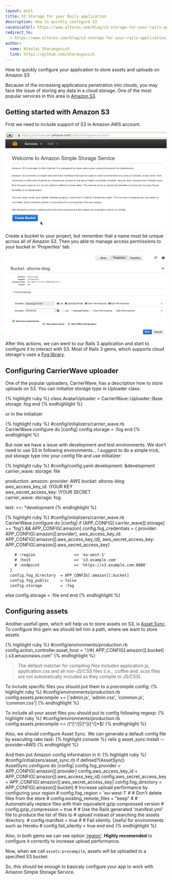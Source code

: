 ```yaml
---
layout: post
title: S3 Storage for your Rails application
description: How to quickly configure S3
caconicalUrl: https://www.altoros.com/blog/s3-storage-for-your-rails-application/
redirect_to:
  - https://www.altoros.com/blog/s3-storage-for-your-rails-application/
author:
  name: Nikolai Sharangovich
  link: https://github.com/Sharangovich
---
```


How to quickly configure your application to store assets and uploads on Amazon S3

<!-- full start -->

Because of the increasing applications penetration into clouds, you may face the issue of storing any data in a cloud storage. One of the most popular services in this area is [Amazon S3][2].

## Getting started with Amazon S3

First we need to include support of S3 in Amazon AWS account.

![Amazon S3 Home][0]

Create a bucket to your project, but remember that a name must be unique across all of Amazon S3.
Then you able to manage access permissions to your bucket in 'Properties' tab.

![Bucket permissions][1]

After this actions, we can went to our Rails 3 application and start to configure it to interact with S3. Most of Rails 3 gems, which supports cloud storage's uses a [Fog library][3].

## Configuring CarrierWave uploader

One of the popular uploaders, CarrierWave, has a description how to store uploads on S3. You can initialize storage type in Uploader class:

{% highlight ruby %}
class AvatarUploader < CarrierWave::Uploader::Base
  storage :fog
end
{% endhighlight %}

or in the initializer

{% highlight ruby %}
#config/initializers/carrier_wave.rb
CarrierWave.configure do |config|
  config.storage = :fog
end
{% endhighlight %}

But now we have a issue with development and test environments. We don’t need to use S3 in following environments…
I suggest to do a simple trick, put storage type into your config file and use initializer:

{% highlight ruby %}
#config/config.yaml
development: &development
  carrier_wave:
    storage: file

production:
  amazon:
    provider: AWS
    bucket: altoros-blog
    aws_access_key_id: \YOUR KEY\
    aws_secret_access_key: \YOUR SECRET\
  carrier_wave:
    storage: fog

test:
  <<: *development
{% endhighlight %}


{% highlight ruby %}
#config/initializers/carrier_wave.rb
CarrierWave.configure do |config|
  if (APP_CONFIG[:carrier_wave][:storage] == 'fog') && APP_CONFIG[:amazon]
	  config.fog_credentials = {
	    provider:              APP_CONFIG[:amazon][:provider],
	    aws_access_key_id:     APP_CONFIG[:amazon][:aws_access_key_id],
	    aws_secret_access_key: APP_CONFIG[:amazon][:aws_secret_access_key]

	    # :region                 => 'eu-west-1'
	    # :host                   => 's3.example.com'
	    # :endpoint               => 'https://s3.example.com:8080'
	  }
	  config.fog_directory  = APP_CONFIG[:amazon][:bucket]
	  config.fog_public     = false
	  config.storage        = :fog
  else
    config.storage        = :file
  end
end
{% endhighlight %}

## Configuring assets

Another usefull gem, which will help us to store assets on S3, is [Asset Sync][4].
To configure this gem we should tell him a path, where we want to store assets.

{% highlight ruby %}
#config/environments/production.rb
config.action_controller.asset_host = "//#{ APP_CONFIG[:amazon][:bucket] }.s3.amazonaws.com"
{% endhighlight %}

> The default matcher for compiling files includes application.js, application.css and all non-JS/CSS files (i.e., .coffee and .scss files are not automatically included as they compile to JS/CSS).

To include specific files you should put them to a precompile config:
{% highlight ruby %}
#config/environments/production.rb
config.assets.precompile += ['admin.js', 'admin.css', 'common.js', 'common.css']
{% endhighlight %}

To include all your asset files you should put to config following regexp:
{% highlight ruby %}
#config/environments/production.rb
config.assets.precompile << /(^[^_\/]|\/[^_])[^\/]*$/
{% endhighlight %}

Also, we should configure Asset Sync. We can generate a default config file by executing rake task:
{% highlight console %}
rails g asset_sync:install --provider=AWS
{% endhighlight %}

And then put Amazon config information in it:
{% highlight ruby %}
#config/initializers/asset_sync.rb
if defined?(AssetSync)
  AssetSync.configure do |config|
    config.fog_provider          = APP_CONFIG[:amazon][:provider]
    config.aws_access_key_id     = APP_CONFIG[:amazon][:aws_access_key_id]
    config.aws_secret_access_key = APP_CONFIG[:amazon][:aws_secret_access_key]
    config.fog_directory         = APP_CONFIG[:amazon][:bucket]
    # Increase upload performance by configuring your region
    # config.fog_region = 'eu-west-1'
    #
    # Don't delete files from the store
    # config.existing_remote_files = "keep"
    #
    # Automatically replace files with their equivalent gzip compressed version
    # config.gzip_compression = true
    #
    # Use the Rails generated 'manifest.yml' file to produce the list of files to
    # upload instead of searching the assets directory.
    # config.manifest = true
    #
    # Fail silently.  Useful for environments such as Heroku
    # config.fail_silently = true
  end
end
{% endhighlight %}

Also, in both gems we can see option ['region'][5]. <b>Highly recomended</b> to configure it correctly to increase upload performance.

Now, when we call `assets:precompile`, assets will be uploaded to a specified S3 bucket.

So, this should be enough to basicaly configure your app to work with Amazon Simple Storage Service.

<!-- full end -->

[0]: /images/posts/2013-03-22-s3-storage-for-your_app/bucket.png
[1]: /images/posts/2013-03-22-s3-storage-for-your_app/permissions.png
[2]: http://aws.amazon.com/s3/
[3]: http://fog.io/
[4]: https://github.com/rumblelabs/asset_sync
[5]: http://docs.aws.amazon.com/general/latest/gr/rande.html#s3_region
